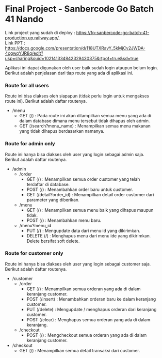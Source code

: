 # Final Project - Sanbercode Go Batch 41 Nando

Link project yang sudah di deploy : https://fp-sanbercode-go-batch-41-production.up.railway.app/. <br>
Link PPT : https://docs.google.com/presentation/d/118UTXRavY_5kMjCv2JWDA-4cgwqYJR8q/edit?usp=sharing&ouid=102141334842329430375&rtpof=true&sd=true

Aplikasi ini dapat digunakan oleh user baik sudah login ataupun belum login. Berikut adalah penjelasan dari tiap route yang ada di aplikasi ini.

### Route for all users
Route ini bisa diakses oleh siapapun (tidak perlu login untuk mengakses route ini). Berikut adalah daftar routenya.
- /menu
  - GET (/) : Pada route ini akan ditampilkan semua menu yang ada di dalam database dimana menu tersebut tidak dihapus oleh admin.
  - GET (/search?menu_name) : Menampilkan semua menu makanan yang tidak dihapus berdasarkan namanya.
  
### Route for admin only
Route ini hanya bisa diakses oleh user yang login sebagai admin saja. Berikut adalah daftar routenya.
- /admin
  - /order
    - GET  (/) : Menampilkan semua order customer yang telah terdaftar di database.
    - POST (/) : Menambahkan order baru untuk customer.
    - GET  (/detail?order_id) : Menampilkan detail order customer dari parameter yang diberikan.
  - /menu
    - GET (/) : Menampilkan semua menu baik yang dihapus maupun tidak.
    - POST (/) : Menambahkan menu baru.
  - /menu?menu_id
    - PUT (/) : Mengupdate data dari menu  id yang dikirimkan.
    - DELETE (/) : Menghapus menu dari menu ide yang dikirimkan. Delete bersifat soft delete.
  
### Route for customer only
Route ini hanya bisa diakses oleh user yang login sebagai customer saja. Berikut adalah daftar routenya.
- /customer
  - /order
    - GET (/) : Menampilkan semua orderan yang ada di dalam keranjang customer.
    - POST (/insert) : Menambahkan orderan baru ke dalam keranjang customer.
    - PUT (/delete) : Mengupdate / menghapus orderan dari keranjang customer.
    - POST (/clear) : Menghapus semua orderan yang ada di dalam keranjang.
  - /checkout
    - POST (/) : Mengcheckout semua orderan yang ada di dalam keranjang customer.
- /checkout
  - GET (/) : Menampilkan semua detail transaksi dari customer.
